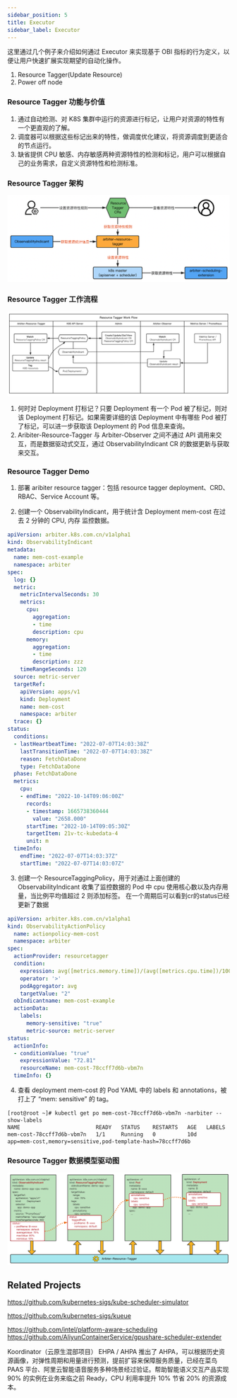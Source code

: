```yaml
---
sidebar_position: 5
title: Executor
sidebar_label: Executor
---
```


这里通过几个例子来介绍如何通过 Executor 来实现基于 OBI 指标的行为定义，以便让用户快速扩展实现期望的自动化操作。
1. Resource Tagger(Update Resource)
2. Power off node

### Resource Tagger 功能与价值

1. 通过自动检测、对 K8S 集群中运行的资源进行标记，让用户对资源的特性有一个更直观的了解。
2. 调度器可以根据这些标记出来的特性，做调度优化建议，将资源调度到更适合的节点运行。
3. 缺省提供 CPU 敏感、内存敏感两种资源特性的检测和标记，用户可以根据自己的业务需求，自定义资源特性和检测标准。

### Resource Tagger 架构

![image-20220306110303070](./img/resource-tagger-arch-v0.3.png)

### Resource Tagger 工作流程

![image-20220306110303070](./img/resource-tagger-workflow-v0.3.png)

1. 何时对 Deployment 打标记？只要 Deployment 有一个 Pod 被了标记，则对该 Deployment 打标记。如果需要详细的该 Deployment 中有哪些 Pod  被打了标记，可以进一步获取该 Deployment 的 Pod 信息来查询。
2. Aribiter-Resource-Tagger 与 Arbiter-Observer 之间不通过 API 调用来交互，而是数据驱动式交互，通过 ObservabilityIndicant CR 的数据更新与获取来交互。

### Resource Tagger Demo

1. 部署 aribiter resource tagger：包括 resource tagger deployment、CRD、RBAC、Service Account 等。

2. 创建一个 ObservabilityIndicant，用于统计含 Deployment mem-cost 在过去 2 分钟的 CPU, 内存 监控数据。

  ```yaml
  apiVersion: arbiter.k8s.com.cn/v1alpha1
  kind: ObservabilityIndicant
  metadata:
    name: mem-cost-example
    namespace: arbiter
  spec:
    log: {}
    metric:
      metricIntervalSeconds: 30
      metrics:
        cpu:
          aggregation:
          - time
          description: cpu
        memory:
          aggregation:
          - time
          description: zzz
      timeRangeSeconds: 120
    source: metric-server
    targetRef:
      apiVersion: apps/v1
      kind: Deployment
      name: mem-cost
      namespace: arbiter
    trace: {}
  status:
    conditions:
    - lastHeartbeatTime: "2022-07-07T14:03:38Z"
      lastTransitionTime: "2022-07-07T14:03:38Z"
      reason: FetchDataDone
      type: FetchDataDone
    phase: FetchDataDone
    metrics:
      cpu:
      - endTime: "2022-10-14T09:06:00Z"
        records:
        - timestamp: 1665738360444
          value: "2658.000"
        startTime: "2022-10-14T09:05:30Z"
        targetItem: 21v-tc-kubedata-4
        unit: m
    timeInfo:
      endTime: "2022-07-07T14:03:37Z"
      startTime: "2022-07-07T14:03:07Z"
  ```

3. 创建一个 ResourceTaggingPolicy，用于对通过上面创建的 ObservabilityIndicant 收集了监控数据的 Pod 中 cpu 使用核心数以及内存用量，当比例平均值超过 2 则添加标签。 在一个周期后可以看到cr的status已经更新了数据

  ```yaml
  apiVersion: arbiter.k8s.com.cn/v1alpha1
  kind: ObservabilityActionPolicy
    name: actionpolicy-mem-cost
    namespace: arbiter
  spec:
    actionProvider: resourcetagger
    condition:
      expression: avg([metrics.memory.time])/(avg([metrics.cpu.time])/1000000)
      operator: '>'
      podAggregator: avg
      targetValue: "2"
    obIndicantname: mem-cost-example
    actionData:
      labels:
        memory-sensitive: "true"
        metric-source: metric-server
  status:
    actionInfo:
    - conditionValue: "true"
      expressionValue: "72.81"
      resourceName: mem-cost-78ccff7d6b-vbm7n
    timeInfo: {}
  ```

4. 查看 deployment mem-cost 的 Pod YAML 中的 labels 和 annotations，被打上了 “mem: sensitive” 的 tag。

```shell
[root@root ~]# kubectl get po mem-cost-78ccff7d6b-vbm7n -narbiter --show-labels
NAME                        READY   STATUS    RESTARTS   AGE   LABELS
mem-cost-78ccff7d6b-vbm7n   1/1     Running   0          10d   app=mem-cost,memory=sensitive,pod-template-hash=78ccff7d6b
```



### Resource Tagger 数据模型驱动图
![image-20220306110303070](./img/resource-tagger-data-flow.png)


## Related Projects
https://github.com/kubernetes-sigs/kube-scheduler-simulator

https://github.com/kubernetes-sigs/kueue

https://github.com/intel/platform-aware-scheduling
https://github.com/AliyunContainerService/gpushare-scheduler-extender


Koordinator（云原生混部项目）
EHPA / AHPA
推出了 AHPA，可以根据历史资源画像，对弹性周期和用量进行预测，提前扩容来保障服务质量，已经在菜鸟 PAAS 平台、阿里云智能语音服务多种场景经过验证。帮助智能语义交互产品实现 90% 的实例在业务来临之前 Ready，CPU 利用率提升 10% 节省 20% 的资源成本。
